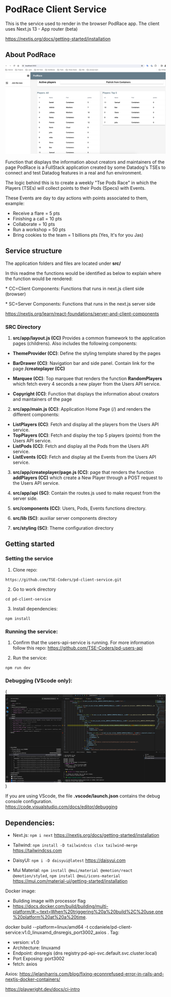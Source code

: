 # PodRace Client Service

This is the service used to render in the browser PodRace app. The client uses Next.js 13 - App router (beta) 

https://nextjs.org/docs/getting-started/installation 

## About PodRace
![Alt text](image.png)

Function that displays the information about creators and maintainers of the page  PodRace is a FullStack application created by some Datadog's TSEs to connect and test Datadog features in a real and fun environment.

The logic behind this is to create a weekly "Tse Pods Race" in which the Players (TSEs) will collect points to their Pods (Specs) with Events.

These Events are day to day actions with points associated to them, example:

- Receive a flare = 5 pts
- Finishing a call = 10 pts
- Collaborate = 10 pts
- Run a workshop = 50 pts
- Bring cookies to the team = 1 billions pts (Yes, It's for you Jas)


## Service structure

The application folders and files are located under **src/** 



In this readme the functions would be identified as below to explain where the function would be rendered: 

\* CC=Client Components: Functions that runs in  next.js client side (browser)

\* SC=Server Components: Functions that runs in the next.js server side

https://nextjs.org/learn/react-foundations/server-and-client-components 

### SRC Directory 

1. **src/app/layout.js (CC)** Provides a common framework to the application pages (childrens). Also includes the following components: 

* **ThemeProvider (CC)**: Define the styling template shared by the pages

 * **BarDrawer (CC)**: Navigation bar and side panel. Contain link for the page **/createplayer (CC)**

 * **Marquee (CC)**: Top marquee that renders the function **RandomPlayers** which fetch every 4 seconds a new player from the Users API service. 

 * **Copyright (CC)**: Function that displays the information about creators and maintainers of the page 

2. **src/app/main.js (CC)**: Application Home Page (/) and renders the different components: 
 * **ListPlayers (CC)**: Fetch and display all the players from the Users API service. 
 * **TopPlayers (CC)**: Fetch and display the top 5 players (points) from the Users API service. 
 * **ListPods (CC)**: Fetch and display all the Pods from the Users API service. 
 * **ListEvents (CC)**: Fetch and display all the Events from the Users API service.

3. **src/app/createplayer/page.js (CC)**: page that renders the function **addPlayers (CC)**
 which create a New Player through a POST request to the Users API service. 

4. **src/app/api (SC)**: Contain the routes.js used to make request from the server side. 

5. **src/components (CC)**: Users, Pods, Events functions directory. 

6. **src/lib (SC)**: auxiliar server components directory 

7. **src/styling (SC)**: Theme configuration directory 

## Getting started

### Setting the service

1. Clone repo: 

```
https://github.com/TSE-Coders/pd-client-service.git
```

2. Go to work directory 

```
cd pd-client-service
```

3. Install dependencies: 
```
npm install 
```

### Running the service: 

1. Confirm that the users-api-service is running. For more information follow this repo: https://github.com/TSE-Coders/pd-users-api 

2. Run the service: 

```
npm run dev 
```

### Debugging (VScode only):
(![Alt text](image-2.png))

If you are using VScode, the file **.vscode/launch.json** contains the debug console configuration. https://code.visualstudio.com/docs/editor/debugging 



## Dependencies: 


* Next.js: ```npm i next``` https://nextjs.org/docs/getting-started/installation

* Tailwind: ```npm install -D tailwindcss clsx tailwind-merge``` https://tailwindcss.com

* DaisyUI: ```npm i -D daisyui@latest``` 
https://daisyui.com

* Mui Material: ```npm install @mui/material @emotion/react @emotion/styled```, ```npm install @mui/icons-material``` 
https://mui.com/material-ui/getting-started/installation 

Docker image:

- Building image with processor flag
- https://docs.docker.com/build/building/multi-platform/#:~:text=When%20triggering%20a%20build%2C%20use,one%20platform%20at%20a%20time.

docker build --platform=linux/amd64 -t ccdaniele/pd-client-service:v1.0_linuxamd_dnsregis_port3002_axios .
Tag: 
  - version: v1.0 
  - Architecture: linuxamd
  - Endpoint: dnsregis (dns registry:pd-api-svc.default.svc.cluster.local)
  - Port Exposing: port3002
  - fetch: axios
  


  Axios: https://jelaniharris.com/blog/fixing-econnrefused-error-in-rails-and-nextjs-docker-containers/


  https://playwright.dev/docs/ci-intro
